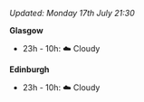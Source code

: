 *Updated: Monday 17th July 21:30*

**Glasgow**

* 23h - 10h: :cloud: Cloudy

**Edinburgh**

* 23h - 10h: :cloud: Cloudy
